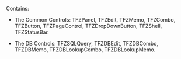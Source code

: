 Contains:
- The Common Controls: TFZPanel, TFZEdit, TFZMemo, TFZCombo, TFZButton, TFZPageControl, TFZDropDownButton, TFZShell, TFZStatusBar.

- The DB Controls: TFZSQLQuery, TFZDBEdit, TFZDBCombo, TFZDBMemo, TFZDBLookupCombo, TFZDBLookupMemo.